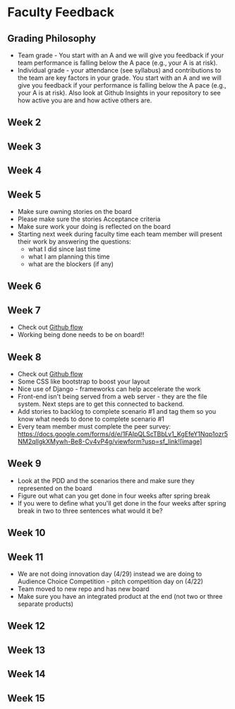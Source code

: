 # Faculty Feedback #

## Grading Philosophy ##
- Team grade - You start with an A and we will give you feedback if your team performance is falling below the A pace (e.g., your A is at risk).
- Individual grade - your attendance (see syllabus) and contributions to the team are key factors in your grade.  You start with an A and we will give you feedback if your performance is falling below the A pace (e.g., your A is at risk).  Also look at Github Insights in your repository to see how active you are and how active others are.

## Week 2 ##

## Week 3 ##

## Week 4 ##

## Week 5 ##
- Make sure owning stories on the board
- Please make sure the stories Acceptance criteria
- Make sure work your doing is reflected on the board
- Starting next week during faculty time each team member will present their work by answering the questions: 
	- what I did since last time
	- what I am planning this time
  - what are the blockers (if any)


## Week 6 ##

## Week 7 ##
- Check out [Github flow](https://docs.github.com/en/get-started/quickstart/github-flow)
- Working being done needs to be on board!!

## Week 8 ##
- Check out [Github flow](https://docs.github.com/en/get-started/quickstart/github-flow) 
- Some CSS like bootstrap to boost your layout
- Nice use of Django - frameworks can help accelerate the work
- Front-end isn't being served from a web server - they are the file system.  Next steps are to get this connected to backend.
- Add stories to backlog to complete scenario #1 and tag them so you know what needs to done to complete scenario #1
- Every team member must complete the peer survey: https://docs.google.com/forms/d/e/1FAIpQLScTBbLv1_KgEfeY1Nqp1ozr5NM2qllgkXMywh-Be8-Cv4vP4g/viewform?usp=sf_link![image]

## Week 9 ##
- Look at the PDD and the scenarios there and make sure they represented on the board 
- Figure out what can you get done in four weeks after spring break
- If you were to define what you'll get done in the  four weeks after spring break in two to three sentences what would it be?

## Week 10 ##

## Week 11 ##
- We are not doing  innovation day (4/29) instead we are doing to Audience Choice Competition - pitch competition day on (4/22)
- Team moved to new repo and has new board
- Make sure you have an integrated product at the end (not two or three separate products)

## Week 12 ##

## Week 13 ##

## Week 14 ##

## Week 15 ##
